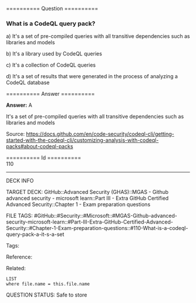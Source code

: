 ========== Question ==========  

### What is a CodeQL query pack?

a) It's a set of pre-compiled queries with all transitive dependencies such as libraries and models

b) It's a library used by CodeQL queries

c) It's a collection of CodeQL queries

d) It's a set of results that were generated in the process of analyzing a CodeQL database  

========== Answer ==========  

**Answer:** A

It's a set of pre-compiled queries with all transitive dependencies such as libraries and models

Source: https://docs.github.com/en/code-security/codeql-cli/getting-started-with-the-codeql-cli/customizing-analysis-with-codeql-packs#about-codeql-packs

========== Id ==========  
110

---

DECK INFO

TARGET DECK: GitHub::Advanced Security (GHAS)::MGAS - Github advanced security - microsoft learn::Part III - Extra GitHub Certified Advanced Security::Chapter 1 - Exam preparation questions

FILE TAGS: #GitHub::#Security::#Microsoft::#MGAS-Github-advanced-security-microsoft-learn::#Part-III-Extra-GitHub-Certified-Advanced-Security::#Chapter-1-Exam-preparation-questions::#110-What-is-a-codeql-query-pack-a-it-s-a-set

Tags:

Reference:

Related:

```dataview
LIST
where file.name = this.file.name
```

QUESTION STATUS: Safe to store
